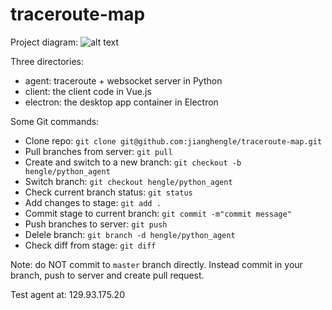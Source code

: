 # traceroute-map

Project diagram:
![alt text](https://github.com/jianghengle/traceroute-map/raw/master/traceroute-map.png)

Three directories:
* agent: traceroute + websocket server in Python
* client: the client code in Vue.js
* electron: the desktop app container in Electron

Some Git commands:
* Clone repo: `git clone git@github.com:jianghengle/traceroute-map.git`
* Pull branches from server: `git pull`
* Create and switch to a new branch: `git checkout -b hengle/python_agent` 
* Switch branch: `git checkout hengle/python_agent`
* Check current branch status: `git status`
* Add changes to stage: `git add .`
* Commit stage to current branch: `git commit -m"commit message"`
* Push branches to server: `git push`
* Delele branch: `git branch -d hengle/python_agent`
* Check diff from stage: `git diff`

Note: do NOT commit to `master` branch directly. Instead commit in your branch, push to server and create pull request.

Test agent at: 129.93.175.20
